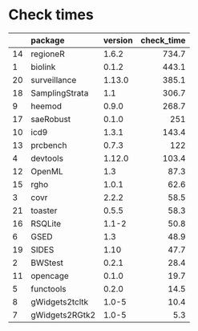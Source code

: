 # Check times

|   |package        |version | check_time|
|:--|:--------------|:-------|----------:|
|14 |regioneR       |1.6.2   |      734.7|
|1  |biolink        |0.1.2   |      443.1|
|20 |surveillance   |1.13.0  |      385.1|
|18 |SamplingStrata |1.1     |      306.7|
|9  |heemod         |0.9.0   |      268.7|
|17 |saeRobust      |0.1.0   |        251|
|10 |icd9           |1.3.1   |      143.4|
|13 |prcbench       |0.7.3   |        122|
|4  |devtools       |1.12.0  |      103.4|
|12 |OpenML         |1.3     |       87.3|
|15 |rgho           |1.0.1   |       62.6|
|3  |covr           |2.2.2   |       58.5|
|21 |toaster        |0.5.5   |       58.3|
|16 |RSQLite        |1.1-2   |       50.8|
|6  |GSED           |1.3     |       48.9|
|19 |SIDES          |1.10    |       47.7|
|2  |BWStest        |0.2.1   |       28.4|
|11 |opencage       |0.1.0   |       19.7|
|5  |functools      |0.2.0   |       14.5|
|8  |gWidgets2tcltk |1.0-5   |       10.4|
|7  |gWidgets2RGtk2 |1.0-5   |        5.3|


